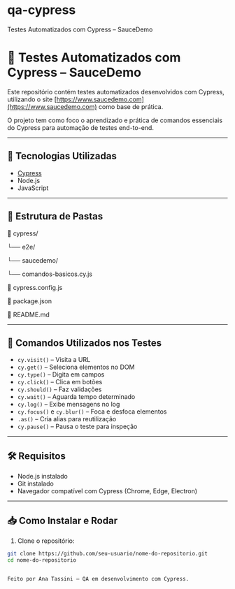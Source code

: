 # qa-cypress
Testes Automatizados com Cypress – SauceDemo

# 🧪 Testes Automatizados com Cypress – SauceDemo

Este repositório contém testes automatizados desenvolvidos com Cypress, utilizando o site [https://www.saucedemo.com](https://www.saucedemo.com) como base de prática.

O projeto tem como foco o aprendizado e prática de comandos essenciais do Cypress para automação de testes end-to-end.

---

## 🚀 Tecnologias Utilizadas

- [Cypress](https://www.cypress.io/)
- Node.js
- JavaScript

---

## 📂 Estrutura de Pastas

📁 cypress/

└── e2e/

└── saucedemo/

└── comandos-basicos.cy.js

📄 cypress.config.js

📄 package.json

📄 README.md


---

## 📌 Comandos Utilizados nos Testes

- `cy.visit()` – Visita a URL
- `cy.get()` – Seleciona elementos no DOM
- `cy.type()` – Digita em campos
- `cy.click()` – Clica em botões
- `cy.should()` – Faz validações
- `cy.wait()` – Aguarda tempo determinado
- `cy.log()` – Exibe mensagens no log
- `cy.focus()` e `cy.blur()` – Foca e desfoca elementos
- `.as()` – Cria alias para reutilização
- `cy.pause()` – Pausa o teste para inspeção

---

## 🛠️ Requisitos

- Node.js instalado
- Git instalado
- Navegador compatível com Cypress (Chrome, Edge, Electron)

---

## 📥 Como Instalar e Rodar

1. Clone o repositório:

```bash
git clone https://github.com/seu-usuario/nome-do-repositorio.git
cd nome-do-repositorio


Feito por Ana Tassini – QA em desenvolvimento com Cypress.

